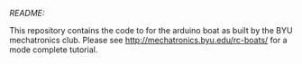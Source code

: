*README:*

This repository contains the code to for the arduino boat as built by the BYU mechatronics club. Please see http://mechatronics.byu.edu/rc-boats/ for a mode complete tutorial.
